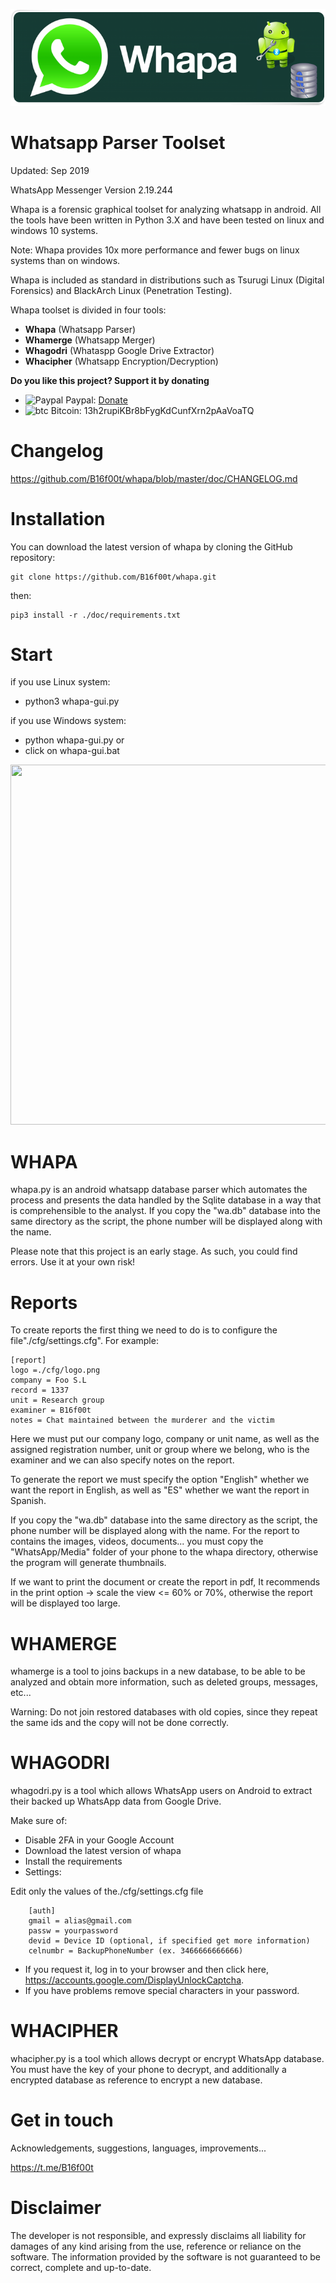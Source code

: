 <p align="center">
  <img  src="https://github.com/B16f00t/whapa/blob/master/doc/whapa.png">
</p>

Whatsapp Parser Toolset
====
Updated: Sep 2019

WhatsApp Messenger Version 2.19.244

Whapa is a forensic graphical toolset for analyzing whatsapp in android. All the tools have been written in Python 3.X and have been tested on linux and windows 10 systems.

Note: Whapa provides 10x more performance and fewer bugs on linux systems than on windows. 

Whapa is included as standard in distributions such as Tsurugi Linux (Digital Forensics) and BlackArch Linux (Penetration Testing).

Whapa toolset is divided in four tools:

* **Whapa**     (Whatsapp Parser)
* **Whamerge**  (Whatsapp Merger)
* **Whagodri**  (Whataspp Google Drive Extractor)
* **Whacipher** (Whatsapp Encryption/Decryption)


**Do you like this project? Support it by donating**
- ![Paypal](https://raw.githubusercontent.com/reek/anti-adblock-killer/gh-pages/images/paypal.png) Paypal: [Donate](https://paypal.me/b16f00t?locale.x=es_ES)
- ![btc](https://github.com/nullablebool/crypto-icons/blob/master/16x16/BTC-16.png) Bitcoin: 13h2rupiKBr8bFygKdCunfXrn2pAaVoaTQ


Changelog
====
https://github.com/B16f00t/whapa/blob/master/doc/CHANGELOG.md	

Installation
====
You can download the latest version of whapa by cloning the GitHub repository:

	git clone https://github.com/B16f00t/whapa.git
then:

	pip3 install -r ./doc/requirements.txt

Start
====
if you use Linux system:
* python3 whapa-gui.py

if you use Windows system:
* python whapa-gui.py
	or 
* click on whapa-gui.bat

<p align="center">
  <img src="https://raw.githubusercontent.com/B16f00t/whapa/master/doc/software.jpg" width="720" height="576">
</p>

WHAPA
====
whapa.py is an android whatsapp database parser which automates the process and presents the data handled by the Sqlite database in a way that is comprehensible to the analyst.
If you copy the "wa.db" database into the same directory as the script, the phone number will be displayed along with the name.

Please note that this project is an early stage. As such, you could find errors. Use it at your own risk!

Reports
=====
To create reports the first thing we need to do is to configure the file"./cfg/settings.cfg". For example:

	[report]
	logo =./cfg/logo.png
	company = Foo S.L
	record = 1337
	unit = Research group
	examiner = B16f00t
	notes = Chat maintained between the murderer and the victim
	
Here we must put our company logo, company or unit name, as well as the assigned registration number, unit or group where we belong, who is the examiner and we can also specify notes on the report.

To generate the report we must specify the option "English" whether we want the report in English, as well as "ES" whether we want the report in Spanish.

If you copy the "wa.db" database into the same directory as the script, the phone number will be displayed along with the name.
For the report to contains the images, videos, documents... you must copy the "WhatsApp/Media" folder of your phone to the whapa directory, otherwise the program will generate thumbnails.

If we want to print the document or create the report in pdf, It recommends in the print option -> scale the view <= 60% or 70%, otherwise the report will be displayed too large.


WHAMERGE
====
whamerge is a tool to joins backups in a new database, to be able to be analyzed and obtain more information, such as deleted groups, messages, etc...

Warning: Do not join restored databases with old copies, since they repeat the same ids and the copy will not be done correctly.


WHAGODRI
=====
whagodri.py is a tool which allows WhatsApp users on Android to extract their backed up WhatsApp data from Google Drive.

Make sure of:
* Disable 2FA in your Google Account
* Download the latest version of whapa
* Install the requirements
* Settings:

Edit only the values of the./cfg/settings.cfg file

		[auth]
		gmail = alias@gmail.com
		passw = yourpassword
		devid = Device ID (optional, if specified get more information)
		celnumbr = BackupPhoneNumber (ex. 3466666666666)
* If you request it, log in to your browser and then click here, https://accounts.google.com/DisplayUnlockCaptcha.
* If you have problems remove special characters in your password.

WHACIPHER
=====
whacipher.py is a tool which allows decrypt or encrypt WhatsApp database. You must have the key of your phone to decrypt, and additionally a encrypted database as reference to encrypt a new database.


Get in touch
=====
Acknowledgements, suggestions, languages, improvements...

https://t.me/B16f00t
  
	
Disclaimer
=====
The developer is not responsible, and expressly disclaims all liability for damages of any kind arising from the use, reference or reliance on the software. The information provided by the software is not guaranteed to be correct, complete and up-to-date.
